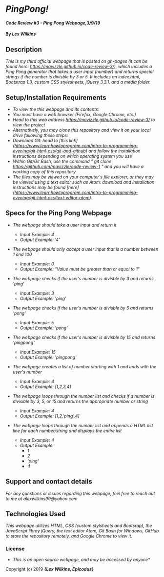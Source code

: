 # _PingPong!_

#### _Code Review #3 - Ping Pong Webpage,3/9/19_

#### By _**Lex Wilkins**_

## Description

_This is my third official webpage that is posted on gh-pages (it can be found here: https://mavizzle.github.io/code-review-3/), which includes a Ping Pong generator that takes a user input (number) and returns special strings if the number is divisble by 3 or 5. It includes an index.html, Bootstrap 1.3, custom CSS stylesheets, jQuery 3.3.1, and a media folder._

## Setup/Installation Requirements

* _To view the this webpage and its contents:_
* _You must have a web browser (Firefox, Google Chrome, etc.)_
* _Head to this web address https://mavizzle.github.io/code-review-3/ to view the project_
* _Alternatively, you may clone this repository and view it on your local drive following these steps:_
* _Download Git: head to [this link] (https://www.learnhowtoprogram.com/intro-to-programming-evening/git-html-css/git-and-github) and follow the installation instructions depending on which operating system you use_
* _Within Git/Git Bash, use the command " git clone https://github.com/mavizzle/code-review-1 " and you will have a working copy of this repository_
* _The files may be viewed on your computer's file explorer, or they may be viewed using a text editor such as Atom: download and installation instructions may be found [here] (https://www.learnhowtoprogram.com/intro-to-programming-evening/git-html-css/text-editor-atom)_.

## **Specs for the Ping Pong Webpage**

* _The webpage should take a user input and return it_
  * _Input Example: 4_
  * _Output Example: '4'_

* _The webpage should only accept a user input that is a number between 1 and 100_
  * _Input Example: 0_
  * _Output Example: "Value must be greater than or equal to 1"_

* _The webpage checks if the user's number is divisble by 3 and returns 'ping'_
  * _Input Example: 3_
  * _Output Example: 'ping'_

* _The webpage checks if the user's number is divisble by 5 and returns 'pong'_
  * _Input Example: 5_
  * _Output Example: 'pong'_

* _The webpage checks if the user's number is divisble by 15 and returns 'pingpong'_
  * _Input Example: 15_
  * _Output Example: 'pingpong'_

* _The webpage creates a list of number starting with 1 and ends with the user's number_
  * _Input Example: 4_
  * _Output Example: [1,2,3,4]_

* _The webpage loops through the number list and checks if a number is divisible by 3, 5, or 15 and returns the appropriate number or string_
  * _Input Example: 4_
  * _Output Example: [1,2,'ping',4]_

* _The webpage loops through the number list and appends a HTML list line for each number/string and displays the entire list_
  * _Input Example: 4_
  * _Output Example:_
    * _1_
    * _2_
    * _'ping'_
    * _4_



## Support and contact details

_For any questions or issues regarding this webpage, feel free to reach out to me at alexwilkins99@yahoo.com_

## Technologies Used

_This webpage utilizes HTML, CSS (custom stylsheets and Bootsrap), the JavaScript libray jQuery, the text editor Atom, Git Bash for Windows, GitHub to store the repository remotely, and Google Chrome to view it._

### License

* _This is an open source webpage, and may be accessed by anyone_*

Copyright (c) 2019 **_{Lex Wilkins, Epicodus}_**
